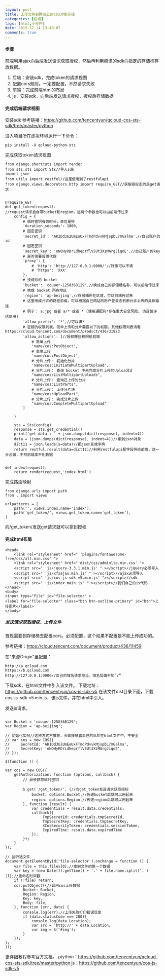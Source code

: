 ```yaml
---
layout: post
title: 上传文件到腾讯云的cos对象存储
categories: [前端]
tags: [html,小程序]
date: 2019-12-14 13:48:07
comments: true
---
```



#### 步骤

前端利用ajax向后端发送请求获取授权，然后再利用腾讯的sdk向指定的存储桶存放数据。

1. 后端：安装sdk，完成token的请求视图
2. 配置cors规则，一定要配置，不然请求失败
2. 前端：完成前端html的布局
3. js：安装sdk，向后端发送请求授权，授权后存储数据


#### 完成后端请求视图

安装sdk
参考链接：https://github.com/tencentyun/qcloud-cos-sts-sdk/tree/master/python

进入项目所在虚拟环境运行一下命令：
```
pip install -U qcloud-python-sts
```

完成获取token请求视图

```
from django.shortcuts import render
from sts.sts import Sts//导入sdk
import json
from utils import restful//这里使用到了restfulapi
from django.views.decorators.http import require_GET//获取授权走的是get请求


@require_GET
def get_token(request):
//request请求会自带bucket和region，这两个参数也可以由前端传过来
    config = {
        # 临时密钥有效时长，单位是秒
        'duration_seconds': 1800,
        # 固定密钥
        'secret_id': 'AKIDd362UmEoUxFTmdPdvvkMjspbL7mGalma',//自己账户的id
        # 固定密钥
        'secret_key': 'oNOHyRDrLdheprflV5Ut3XzMArgJiqoE',//自己账户的key
        # 是否需要设置代理
        'proxy': {
            # 'http': 'http://127.0.0.1:9000/'//好像可以不填
            # 'https': 'XXX'
        },
        # 换成你的 bucket
        'bucket': 'couuer-1258368129',//换成自己的存储桶名称，可以前端传过来
        # 换成 bucket 所在地区
        'region': 'ap-beijing',//存储桶所在区域，可以前端传过来
        # 这里改成允许的路径前缀，可以根据自己网站的用户登录态判断允许上传的具体路径
        # 例子： a.jpg 或者 a/* 或者 * (使用通配符*存在重大安全风险, 请谨慎评估使用)
        'allow_prefix': '*',//可以填*
        # 密钥的权限列表。简单上传和分片需要以下的权限，其他权限列表请看 https://cloud.tencent.com/document/product/436/31923
        'allow_actions': [//授权哪些权限给前端
            # 简单上传
            'name/cos:PutObject',
            # 表单上传
            'name/cos:PostObject',
            # 分片上传： 初始化分片
            'name/cos:InitiateMultipartUpload',
            # 分片上传： 查询 bucket 中未完成分片上传的UploadId
            "name/cos:ListMultipartUploads",
            # 分片上传： 查询已上传的分片
            "name/cos:ListParts",
            # 分片上传： 上传分片块
            "name/cos:UploadPart",
            # 分片上传： 完成分片上传
            "name/cos:CompleteMultipartUpload"
        ]

    }

    sts = Sts(config)
    response = sts.get_credential()
    print('get data : ' + json.dumps(dict(response), indent=4))
    data = (json.dumps(dict(response), indent=4))//拿到json对象
    dict11 = json.loads(s=data)//把json变成字典
    return restful.result(data=dict11)//利用restfulapi把字段传给前端，这一步必做，不然前端拿不到数据


def index(request):
    return render(request,'index.html')
```

完成路由映射

```
from django.urls import path
from . import views

urlpatterns = [
    path('', views.index,name='index'),
    path('get_token/', views.get_token,name='get_token'),
]
```

向/get_token/发送get请求就可以拿到授权


#### 完成html布局


```
<head>
    <link rel="stylesheet" href=" 'plugins/fontawesome-free/css/all.min.css' ">
    <link rel="stylesheet" href="'dist/css/adminlte.min.css' ">
    <script src=" 'js/jquery-3.3.1.min.js' " ></script>//jquery必须导入
    <script src=" 'js/xfzajax.min.js' " ></script>//ajax必须导入
    <script src=" 'js/cos-js-sdk-v5.min.js' "></script>//sdk
    <script src=" 'js/index_main.js' " ></script>//我们自己的js代码
</head>
<body>
<input type="file" id="file-selector" >
<label for="file-selector" class="btn btn-outline-primary" id="btn">上传图片</label>
</body>
```

##### 发送请求获取授权，上传文件

首现需要到存储桶去配置cors，必须配置，这个如果不配置是不能上传成功的。

参考链接：https://cloud.tencent.com/document/product/436/11459

在"来源Origin"里配置：

```
http://a.qcloud.com
https://b.qcloud.com
http://127.0.0.1:9000//自己的域名请求地址，域名后面不加“/”
```

下载sdk，在html文件中引入该文件。
下载地址：https://github.com/tencentyun/cos-js-sdk-v5
在该文件dist目录下面，下载cos-js-sdk-v5.min.js，该js文件，并在html中引入。


发送js请求。


```

var Bucket = 'couuer-1258368129';
var Region = 'ap-beijing';

// 初始化实例//这种方式不推荐，会直接暴露自己的私钥在html文件中，不安全
// var cos = new COS({
//     SecretId: 'AKIDd362UmEoUxFTmdPdvvkMjspbL7mGalma',
//     SecretKey: 'oNOHyRDrLdheprflV5Ut3XzMArgJiqoE',
// });

$(function () {

var cos = new COS({
    getAuthorization: function (options, callback) {
        // 异步获取临时密钥

        $.get('/get_token/', {//向get_token发送请求获取授权
            bucket: options.Bucket,//传递bucket后端可以用起来
            region: options.Region,//传递region后端可以用起来
        }, function (result) {
            var credentials = result.data.credentials;
            callback({
                 TmpSecretId: credentials.tmpSecretId,
                 TmpSecretKey: credentials.tmpSecretKey,
                 XCosSecurityToken: credentials.sessionToken,
                 ExpiredTime: result.data.expiredTime
            });
        });
    }
});

// 监听选文件
document.getElementById('file-selector').onchange = function () {
    var file = this.files[0];//拿到文件的第一个数据
    var key = (new Date()).getTime() + '.' + file.name.split('.')[1];//重命名时间戳
    if (!file) return;
    cos.putObject({//调用cos上传数据
        Bucket: Bucket,
        Region: Region,
        Key: key,
        Body: file,
    }, function (err, data) {
        console.log(err);//上传失败打印错误信息
        if (data.statusCode === 200){
            console.log(data.Location);
            var src = 'http://' + data.Location;
            var img = $('#img');
        }
    });
};
});

```


更详细教程参考官方文档。
ptython：https://github.com/tencentyun/qcloud-cos-sts-sdk/tree/master/python
js：https://github.com/tencentyun/cos-js-sdk-v5



